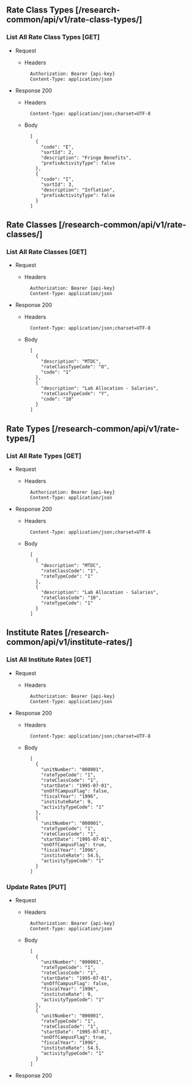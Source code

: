 ## Rate Class Types [/research-common/api/v1/rate-class-types/]

### List All Rate Class Types [GET]
	 
+ Request

    + Headers

            Authorization: Bearer {api-key}
            Content-Type: application/json

+ Response 200
    + Headers

            Content-Type: application/json;charset=UTF-8

    + Body
    
			[
			  {
			    "code": "E",
			    "sortId": 2,
			    "description": "Fringe Benefits",
			    "prefixActivityType": false
			  },
			  {
			    "code": "I",
			    "sortId": 3,
			    "description": "Inflation",
			    "prefixActivityType": false
			  }
			]

## Rate Classes [/research-common/api/v1/rate-classes/]

### List All Rate Classes [GET]
	 
+ Request

    + Headers

            Authorization: Bearer {api-key}
            Content-Type: application/json

+ Response 200
    + Headers

            Content-Type: application/json;charset=UTF-8

    + Body
    
			[
			  {
			    "description": "MTDC",
			    "rateClassTypeCode": "O",
			    "code": "1"
			  },
			  {
			    "description": "Lab Allocation - Salaries",
			    "rateClassTypeCode": "Y",
			    "code": "10"
			  }
			]
		
## Rate Types [/research-common/api/v1/rate-types/]

### List All Rate Types [GET]
	 
+ Request

    + Headers

            Authorization: Bearer {api-key}
            Content-Type: application/json

+ Response 200
    + Headers

            Content-Type: application/json;charset=UTF-8

    + Body
    
			[
			  {
			    "description": "MTDC",
			    "rateClassCode": "1",
			    "rateTypeCode": "1"
			  },
			  {
			    "description": "Lab Allocation - Salaries",
			    "rateClassCode": "10",
			    "rateTypeCode": "1"
			  }
			]

## Institute Rates [/research-common/api/v1/institute-rates/]

### List All Institute Rates [GET]
	 
+ Request

    + Headers

            Authorization: Bearer {api-key}
            Content-Type: application/json

+ Response 200
    + Headers

            Content-Type: application/json;charset=UTF-8

    + Body
    
			[
			  {
			    "unitNumber": "000001",
			    "rateTypeCode": "1",
			    "rateClassCode": "1",
			    "startDate": "1995-07-01",
			    "onOffCampusFlag": false,
			    "fiscalYear": "1996",
			    "instituteRate": 9,
			    "activityTypeCode": "1"
			  },
			  {
			    "unitNumber": "000001",
			    "rateTypeCode": "1",
			    "rateClassCode": "1",
			    "startDate": "1995-07-01",
			    "onOffCampusFlag": true,
			    "fiscalYear": "1996",
			    "instituteRate": 54.5,
			    "activityTypeCode": "1"
			  }
			]

### Update Rates [PUT]

+ Request

    + Headers

            Authorization: Bearer {api-key}   
            Content-Type: application/json

    + Body
    
			[
			  {
			    "unitNumber": "000001",
			    "rateTypeCode": "1",
			    "rateClassCode": "1",
			    "startDate": "1995-07-01",
			    "onOffCampusFlag": false,
			    "fiscalYear": "1996",
			    "instituteRate": 9,
			    "activityTypeCode": "1"
			  },
			  {
			    "unitNumber": "000001",
			    "rateTypeCode": "1",
			    "rateClassCode": "1",
			    "startDate": "1995-07-01",
			    "onOffCampusFlag": true,
			    "fiscalYear": "1996",
			    "instituteRate": 54.5,
			    "activityTypeCode": "1"
			  }
			]
+ Response 200
    	